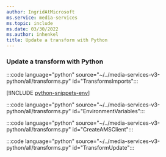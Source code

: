 ```yaml
---
author: IngridAtMicrosoft
ms.service: media-services
ms.topic: include
ms.date: 03/30/2022
ms.author: inhenkel
title: Update a transform with Python
---
```


### Update a transform with Python

:::code language="python" source="~/../media-services-v3-python/all/transforms.py" id="TransformsImports":::

[!INCLUDE [python-snippets-env](python-snippets-env.md)]

:::code language="python" source="~/../media-services-v3-python/all/transforms.py" id="EnvironmentVariables":::

:::code language="python" source="~/../media-services-v3-python/all/transforms.py" id="CreateAMSClient":::

:::code language="python" source="~/../media-services-v3-python/all/transforms.py" id="TransformUpdate":::
